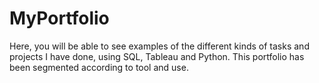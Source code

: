 # MyPortfolio
Here, you will be able to see examples of the different kinds of tasks and projects I have done, using SQL, Tableau and Python.
This portfolio has been segmented according to tool and use.
